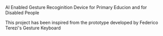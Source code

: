 AI Enabled Gesture Recoginition Device for Primary Educion and for Disabled People


This project has been inspired from the prototype developed by Federico Terezi's Gesture Keyboard 
